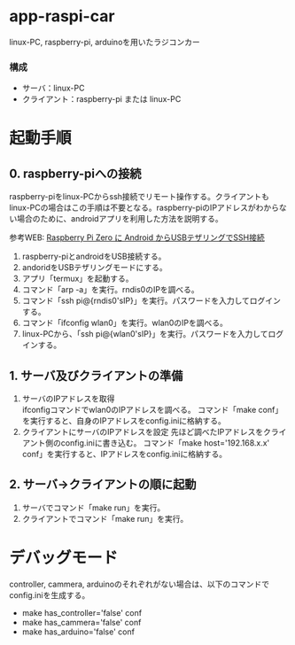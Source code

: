 # app-raspi-car
linux-PC, raspberry-pi, arduinoを用いたラジコンカー

### 構成
* サーバ：linux-PC
* クライアント：raspberry-pi または linux-PC 

# 起動手順
## 0. raspberry-piへの接続
raspberry-piをlinux-PCからssh接続でリモート操作する。クライアントもlinux-PCの場合はこの手順は不要となる。raspberry-piのIPアドレスがわからない場合のために、androidアプリを利用した方法を説明する。  

参考WEB: [Raspberry Pi Zero に Android からUSBテザリングでSSH接続](http://homemadegarbage.0t0.jp/pizero-android-usbtethering)
1. raspberry-piとandroidをUSB接続する。
1. andoridをUSBテザリングモードにする。
1. アプリ「termux」を起動する。
1. コマンド「arp -a」を実行。rndis0のIPを調べる。
1. コマンド「ssh pi@{rndis0'sIP}」を実行。パスワードを入力してログインする。
1. コマンド「ifconfig wlan0」を実行。wlan0のIPを調べる。
1. linux-PCから、「ssh pi@{wlan0'sIP}」を実行。パスワードを入力してログインする。

## 1. サーバ及びクライアントの準備
1. サーバのIPアドレスを取得  
    ifconfigコマンドでwlan0のIPアドレスを調べる。
    コマンド「make conf」を実行すると、自身のIPアドレスをconfig.iniに格納する。
1. クライアントにサーバのIPアドレスを設定
    先ほど調べたIPアドレスをクライアント側のconfig.iniに書き込む。
    コマンド「make host='192.168.x.x' conf」を実行すると、IPアドレスをconfig.iniに格納する。

## 2. サーバ->クライアントの順に起動
1. サーバでコマンド「make run」を実行。
1. クライアントでコマンド「make run」を実行。

# デバッグモード
controller, cammera, arduinoのそれぞれがない場合は、以下のコマンドでconfig.iniを生成する。
* make has_controller='false' conf
* make has_cammera='false' conf
* make has_arduino='false' conf